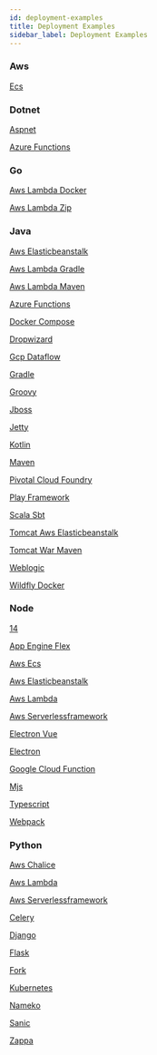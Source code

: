 ```yaml
---
id: deployment-examples
title: Deployment Examples
sidebar_label: Deployment Examples
--- 
```


 <div id="deployment-page"> 

### Aws

<a href="https://github.com/Rookout/deployment-examples/tree/master/aws-ecs" target="_blank">Ecs</a>

### Dotnet

<a href="https://github.com/Rookout/deployment-examples/tree/master/dotnet-aspnet" target="_blank">Aspnet</a>

<a href="https://github.com/Rookout/deployment-examples/tree/master/dotnet-azure-functions" target="_blank">Azure Functions</a>

### Go

<a href="https://github.com/Rookout/deployment-examples/tree/master/go-aws-lambda-docker" target="_blank">Aws Lambda Docker</a>

<a href="https://github.com/Rookout/deployment-examples/tree/master/go-aws-lambda-zip" target="_blank">Aws Lambda Zip</a>

### Java

<a href="https://github.com/Rookout/deployment-examples/tree/master/java-aws-elasticbeanstalk" target="_blank">Aws Elasticbeanstalk</a>

<a href="https://github.com/Rookout/deployment-examples/tree/master/java-aws-lambda-gradle" target="_blank">Aws Lambda Gradle</a>

<a href="https://github.com/Rookout/deployment-examples/tree/master/java-aws-lambda-maven" target="_blank">Aws Lambda Maven</a>

<a href="https://github.com/Rookout/deployment-examples/tree/master/java-azure-functions" target="_blank">Azure Functions</a>

<a href="https://github.com/Rookout/deployment-examples/tree/master/java-docker-compose" target="_blank">Docker Compose</a>

<a href="https://github.com/Rookout/deployment-examples/tree/master/java-dropwizard" target="_blank">Dropwizard</a>

<a href="https://github.com/Rookout/deployment-examples/tree/master/java-gcp-dataflow" target="_blank">Gcp Dataflow</a>

<a href="https://github.com/Rookout/deployment-examples/tree/master/java-gradle" target="_blank">Gradle</a>

<a href="https://github.com/Rookout/deployment-examples/tree/master/java-groovy" target="_blank">Groovy</a>

<a href="https://github.com/Rookout/deployment-examples/tree/master/java-jboss" target="_blank">Jboss</a>

<a href="https://github.com/Rookout/deployment-examples/tree/master/java-jetty" target="_blank">Jetty</a>

<a href="https://github.com/Rookout/deployment-examples/tree/master/java-kotlin" target="_blank">Kotlin</a>

<a href="https://github.com/Rookout/deployment-examples/tree/master/java-maven" target="_blank">Maven</a>

<a href="https://github.com/Rookout/deployment-examples/tree/master/java-pivotal-cloud-foundry" target="_blank">Pivotal Cloud Foundry</a>

<a href="https://github.com/Rookout/deployment-examples/tree/master/java-play-framework" target="_blank">Play Framework</a>

<a href="https://github.com/Rookout/deployment-examples/tree/master/java-scala-sbt" target="_blank">Scala Sbt</a>

<a href="https://github.com/Rookout/deployment-examples/tree/master/java-tomcat-aws-elasticbeanstalk" target="_blank">Tomcat Aws Elasticbeanstalk</a>

<a href="https://github.com/Rookout/deployment-examples/tree/master/java-tomcat-war-maven" target="_blank">Tomcat War Maven</a>

<a href="https://github.com/Rookout/deployment-examples/tree/master/java-weblogic" target="_blank">Weblogic</a>

<a href="https://github.com/Rookout/deployment-examples/tree/master/java-wildfly-docker" target="_blank">Wildfly Docker</a>

### Node

<a href="https://github.com/Rookout/deployment-examples/tree/master/node-14" target="_blank">14</a>

<a href="https://github.com/Rookout/deployment-examples/tree/master/node-app-engine-flex" target="_blank">App Engine Flex</a>

<a href="https://github.com/Rookout/deployment-examples/tree/master/node-aws-ecs" target="_blank">Aws Ecs</a>

<a href="https://github.com/Rookout/deployment-examples/tree/master/node-aws-elasticbeanstalk" target="_blank">Aws Elasticbeanstalk</a>

<a href="https://github.com/Rookout/deployment-examples/tree/master/node-aws-lambda" target="_blank">Aws Lambda</a>

<a href="https://github.com/Rookout/deployment-examples/tree/master/node-aws-serverlessframework" target="_blank">Aws Serverlessframework</a>

<a href="https://github.com/Rookout/deployment-examples/tree/master/node-electron-vue" target="_blank">Electron Vue</a>

<a href="https://github.com/Rookout/deployment-examples/tree/master/node-electron" target="_blank">Electron</a>

<a href="https://github.com/Rookout/deployment-examples/tree/master/node-google-cloud-function" target="_blank">Google Cloud Function</a>

<a href="https://github.com/Rookout/deployment-examples/tree/master/node-mjs" target="_blank">Mjs</a>

<a href="https://github.com/Rookout/deployment-examples/tree/master/node-typescript" target="_blank">Typescript</a>

<a href="https://github.com/Rookout/deployment-examples/tree/master/node-webpack" target="_blank">Webpack</a>

### Python

<a href="https://github.com/Rookout/deployment-examples/tree/master/python-aws-chalice" target="_blank">Aws Chalice</a>

<a href="https://github.com/Rookout/deployment-examples/tree/master/python-aws-lambda" target="_blank">Aws Lambda</a>

<a href="https://github.com/Rookout/deployment-examples/tree/master/python-aws-serverlessframework" target="_blank">Aws Serverlessframework</a>

<a href="https://github.com/Rookout/deployment-examples/tree/master/python-celery" target="_blank">Celery</a>

<a href="https://github.com/Rookout/deployment-examples/tree/master/python-django" target="_blank">Django</a>

<a href="https://github.com/Rookout/deployment-examples/tree/master/python-flask" target="_blank">Flask</a>

<a href="https://github.com/Rookout/deployment-examples/tree/master/python-fork" target="_blank">Fork</a>

<a href="https://github.com/Rookout/deployment-examples/tree/master/python-kubernetes" target="_blank">Kubernetes</a>

<a href="https://github.com/Rookout/deployment-examples/tree/master/python-nameko" target="_blank">Nameko</a>

<a href="https://github.com/Rookout/deployment-examples/tree/master/python-sanic" target="_blank">Sanic</a>

<a href="https://github.com/Rookout/deployment-examples/tree/master/python-zappa" target="_blank">Zappa</a>

</div>
